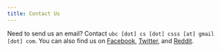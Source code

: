 ```yaml
---
title: Contact Us
---
```


Need to send us an email? Contact `ubc [dot] cs [dot] csss [at] gmail [dot] com`. You can also
find us on [Facebook](https://www.facebook.com/ubccsss),
[Twitter](https://twitter.com/ubccsss), and
[Reddit](https://reddit.com/r/ubccsss).

[comment]: <> (`csss [at] ubccsss [dot] org`)
